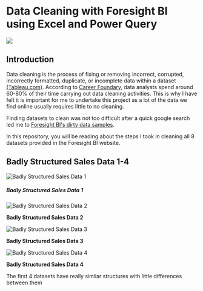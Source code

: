 # Data Cleaning with Foresight BI using Excel and Power Query
![](https://media.licdn.com/dms/image/C5612AQGk33-lWdPSeQ/article-cover_image-shrink_600_2000/0/1618566836381?e=2147483647&v=beta&t=th6TDZaabbk_wlW2lrl0ptqrQ80ABZQhMWf1oUQrxsQ)

## Introduction
Data cleaning is the process of fixing or removing incorrect, corrupted, incorrectly formatted, duplicate, or incomplete data within a dataset [(Tableau.com)](https://www.tableau.com/learn/articles/what-is-data-cleaning). According to [Career Foundary](https://careerfoundry.com/en/blog/data-analytics/what-is-data-cleaning/), data analysts spend around 60-80% of their time carrying out data cleaning activities. This is why I have felt it is important for me to undertake this project as a lot of the data we find online usually requires little to no cleaning.

Finding datasets to clean was not too difficult after a quick google search led me to [Foresight BI's dirty data samples](https://foresightbi.com.ng/microsoft-power-bi/dirty-data-samples-to-practice-on/#). 

In this repository, you will be reading about the steps I took in cleaning all 8 datasets provided in the Foresight BI website.

## Badly Structured Sales Data 1-4

![Badly Structured Sales Data 1](https://foresightbi.com.ng/wp-content/uploads/2020/05/1.jpg)

##### **Badly Structured Sales Data 1**

![Badly Structured Sales Data 2](https://foresightbi.com.ng/wp-content/uploads/2020/05/2.jpg)

**Badly Structured Sales Data 2**

![Badly Structured Sales Data 3](https://foresightbi.com.ng/wp-content/uploads/2020/05/3.jpg)

**Badly Structured Sales Data 3**

![Badly Structured Sales Data 4](https://foresightbi.com.ng/wp-content/uploads/2020/05/4.jpg)

**Badly Structured Sales Data 4**

The first 4 datasets have really similar structures with little differences between them
